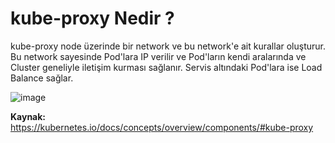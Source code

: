 # kube-proxy Nedir ?

kube-proxy node üzerinde bir network ve bu network'e ait kurallar oluşturur. Bu network sayesinde Pod'lara IP verilir ve Pod'ların kendi aralarında ve Cluster geneliyle iletişim kurması sağlanır. Servis altındaki Pod'lara ise Load Balance sağlar.

![image](https://user-images.githubusercontent.com/116150600/202446806-18d1cf19-1d86-4ddf-83e8-5991497dc914.png)

**Kaynak:** https://kubernetes.io/docs/concepts/overview/components/#kube-proxy
